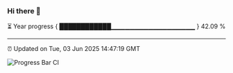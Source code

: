 ### Hi there 👋

⏳ Year progress { ████████████▁▁▁▁▁▁▁▁▁▁▁▁▁▁▁▁▁▁ } 42.09 %

---

⏰ Updated on Tue, 03 Jun 2025 14:47:19 GMT

![Progress Bar CI](https://github.com/IshwaranRudhara/GIT-ACTION/workflows/Progress%20Bar%20CI/badge.svg)
